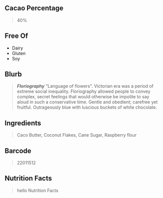 ## Cacao Percentage
> 40%

## Free Of
- Dairy
- Gluten
- Soy

## Blurb
> ***Floriography*** "Language of flowers".
> Victorian era was a period of extreme social inequality. Floriography allowed people to convey complex, secret feelings that would otherwise be impolite to say aloud in such a conservative time.
> Gentle and obedient; carefree yet fruitful. Outrageously blue with luscious buckets of white chocolate.

## Ingredients
> Caco Butter, Coconut Flakes, Cane Sugar, Raspberry flour

## Barcode
> 22011512

## Nutrition Facts
> hello Nutrition Facts
